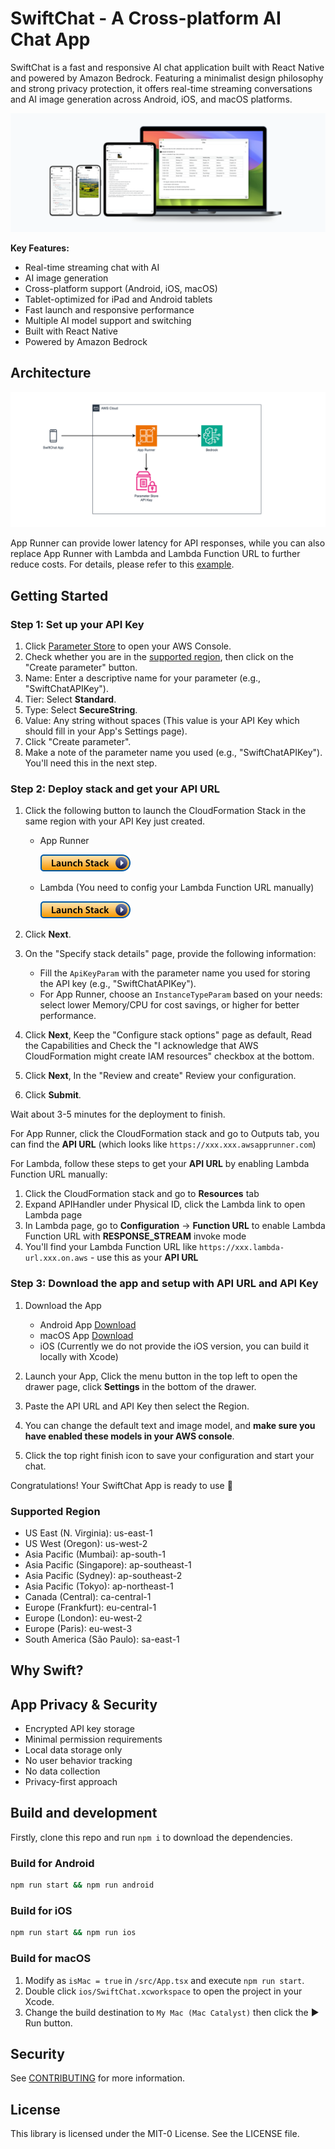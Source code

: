 # SwiftChat - A Cross-platform AI Chat App

SwiftChat is a fast and responsive AI chat application built with React Native and powered by Amazon Bedrock. Featuring
a minimalist design philosophy and strong privacy protection, it offers real-time streaming conversations and AI image
generation across Android, iOS, and macOS platforms.

![](images/promo.png)

**Key Features:**

- Real-time streaming chat with AI
- AI image generation
- Cross-platform support (Android, iOS, macOS)
- Tablet-optimized for iPad and Android tablets
- Fast launch and responsive performance
- Multiple AI model support and switching
- Built with React Native
- Powered by Amazon Bedrock

## Architecture

![](/images/architecture.png)

App Runner can provide lower latency for API responses, while you can also replace App Runner with Lambda and Lambda
Function URL to further reduce costs. For details, please refer to
this [example](https://github.com/awslabs/aws-lambda-web-adapter/tree/main/examples/fastapi-response-streaming).

## Getting Started

### Step 1: Set up your API Key

1. Click [Parameter Store](https://console.aws.amazon.com/systems-manager/parameters/) to open your AWS Console.
2. Check whether you are in the [supported region](#supported-region), then click on the "Create parameter" button.
3. Name: Enter a descriptive name for your parameter (e.g., "SwiftChatAPIKey").
4. Tier: Select **Standard**.
5. Type: Select **SecureString**.
6. Value: Any string without spaces (This value is your API Key which should fill in your App's Settings page).
7. Click "Create parameter".
8. Make a note of the parameter name you used (e.g., "SwiftChatAPIKey"). You'll need this in the next step.

### Step 2: Deploy stack and get your API URL

1. Click the following button to launch the CloudFormation Stack in the same region with your API Key just created.
    - App Runner

      [![Launch Stack](images/launch-stack.png)](https://console.aws.amazon.com/cloudformation/home#/stacks/create/template?stackName=SwiftChatAPI&templateURL=https://aws-gcr-solutions.s3.amazonaws.com/swift-chat/latest/SwiftChatAppRunner.template)

    - Lambda (You need to config your Lambda Function URL manually)

      [![Launch Stack](images/launch-stack.png)](https://console.aws.amazon.com/cloudformation/home#/stacks/create/template?stackName=SwiftChatAPI&templateURL=https://aws-gcr-solutions.s3.amazonaws.com/swift-chat/latest/SwiftChatLambda.template)

2. Click **Next**.
3. On the "Specify stack details" page, provide the following information:
    - Fill the `ApiKeyParam` with the parameter name you used for storing the API key (e.g., "SwiftChatAPIKey").
    - For App Runner, choose an `InstanceTypeParam` based on your needs: select lower Memory/CPU for cost savings, or
      higher for better
      performance.
4. Click **Next**, Keep the "Configure stack options" page as default, Read the Capabilities and Check the "I
   acknowledge that AWS CloudFormation might create IAM resources" checkbox at the bottom.
5. Click **Next**, In the "Review and create" Review your configuration.
6. Click **Submit**.

Wait about 3-5 minutes for the deployment to finish.

For App Runner, click the CloudFormation stack and go to Outputs tab, you can find the **API URL**
(which looks like `https://xxx.xxx.awsapprunner.com`)

For Lambda, follow these steps to get your **API URL** by enabling Lambda Function URL manually:

1. Click the CloudFormation stack and go to **Resources** tab
2. Expand APIHandler under Physical ID, click the Lambda link to open Lambda page
3. In Lambda page, go to **Configuration** -> **Function URL** to enable Lambda Function URL with **RESPONSE_STREAM**
   invoke mode
4. You'll find your Lambda Function URL like `https://xxx.lambda-url.xxx.on.aws` - use this as your **API URL**

### Step 3: Download the app and setup with API URL and API Key

1. Download the App
    - Android App [Download](https://github.com/aws-samples/swift-chat/releases/download/v1.5.0/SwiftChat.apk)
    - macOS App [Download](https://github.com/aws-samples/swift-chat/releases/download/v1.5.0/SwiftChat.dmg)
    - iOS (Currently we do not provide the iOS version, you can build it locally with Xcode)

2. Launch your App, Click the menu button in the top left to open the drawer page, click **Settings** in the bottom of
   the drawer.
3. Paste the API URL and API Key then select the Region.
4. You can change the default text and image model, and **make sure you have enabled these models in your AWS console**.
5. Click the top right finish icon to save your configuration and start your chat.

Congratulations! Your SwiftChat App is ready to use 🎉

### Supported Region

- US East (N. Virginia): us-east-1
- US West (Oregon): us-west-2
- Asia Pacific (Mumbai): ap-south-1
- Asia Pacific (Singapore): ap-southeast-1
- Asia Pacific (Sydney): ap-southeast-2
- Asia Pacific (Tokyo): ap-northeast-1
- Canada (Central): ca-central-1
- Europe (Frankfurt): eu-central-1
- Europe (London): eu-west-2
- Europe (Paris): eu-west-3
- South America (São Paulo): sa-east-1

## Why Swift?

## App Privacy & Security

- Encrypted API key storage
- Minimal permission requirements
- Local data storage only
- No user behavior tracking
- No data collection
- Privacy-first approach

## Build and development

Firstly, clone this repo and run `npm i` to download the dependencies.

### Build for Android

```bash
npm run start && npm run android
```

### Build for iOS

```bash
npm run start && npm run ios
```

### Build for macOS

1. Modify as `isMac = true` in `/src/App.tsx` and execute `npm run start`.
2. Double click `ios/SwiftChat.xcworkspace` to open the project in your Xcode.
3. Change the build destination to `My Mac (Mac Catalyst)` then click the ▶ Run button.

## Security

See [CONTRIBUTING](CONTRIBUTING.md#security-issue-notifications) for more information.

## License

This library is licensed under the MIT-0 License. See the LICENSE file.

